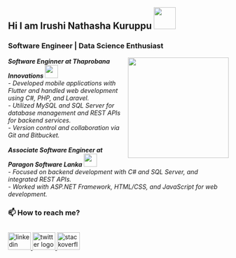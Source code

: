 ## Hi I am Irushi Nathasha Kuruppu <img src="https://media.giphy.com/media/mGcNjsfWAjY5AEZNw6/giphy.gif" width="50">
###  Software Engineer | Data Science Enthusiast  
<img align='right' src="https://media.giphy.com/media/M9gbBd9nbDrOTu1Mqx/giphy.gif" width="230">
<p>
  <em><b>Software Enginner at Thaprobana Innovations <img src="https://media.giphy.com/media/fYSnHlufseco8Fh93Z/giphy.gif" width="30"></b></br>
    - Developed mobile applications with Flutter and handled web development using C#, PHP, and Laravel.</br>
    - Utilized MySQL and SQL Server for database management and REST APIs for backend services.</br>
    - Version control and collaboration via Git and Bitbucket.</br> </br>
   <b>Associate Software Engineer at Paragon Software Lanka <img src="https://media.giphy.com/media/WUlplcMpOCEmTGBtBW/giphy.gif" width="30"></b></br>
    - Focused on backend development with C# and SQL Server, and integrated REST APIs.</br>
    - Worked with ASP.NET Framework, HTML/CSS, and JavaScript for web development.</br>
  </em>
</p>


### 📫 How to reach me?
##

<div align="left">
  <a href="https://www.linkedin.com/in/irushi-kuruppu/" target="_blank">
    <img src="https://raw.githubusercontent.com/maurodesouza/profile-readme-generator/master/src/assets/icons/social/linkedin/default.svg" width="52" height="40" alt="linkedin logo"  />
  </a>
  <a href="https://x.com/KuruppuIrushi" target="_blank">
    <img src="https://raw.githubusercontent.com/maurodesouza/profile-readme-generator/master/src/assets/icons/social/twitter/default.svg" width="52" height="40" alt="twitter logo"  />
  </a>
  <a href="https://stackoverflow.com/users/17266485/irushi-nathasha-kuruppu" target="_blank">
    <img src="https://raw.githubusercontent.com/maurodesouza/profile-readme-generator/master/src/assets/icons/social/stackoverflow/default.svg" width="52" height="40" alt="stackoverflow logo"  />
  </a>
</div>

##

<!--
**IrushiKuruppu/IrushiKuruppu** is a ✨ _special_ ✨ repository because its `README.md` (this file) appears on your GitHub profile.

Here are some ideas to get you started:

- 🔭 I’m currently working on ...
- 🌱 I’m currently learning ...
- 👯 I’m looking to collaborate on ...
- 🤔 I’m looking for help with ...
- 💬 Ask me about ...
- 📫 How to reach me: ...
- 😄 Pronouns: ...
- ⚡ Fun fact: ...
-->
